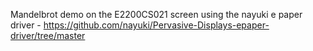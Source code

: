 Mandelbrot demo on the E2200CS021 screen using the nayuki e paper driver - https://github.com/nayuki/Pervasive-Displays-epaper-driver/tree/master
